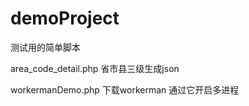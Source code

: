 # demoProject
测试用的简单脚本


area_code_detail.php 
省市县三级生成json

workermanDemo.php
下载workerman 通过它开启多进程


